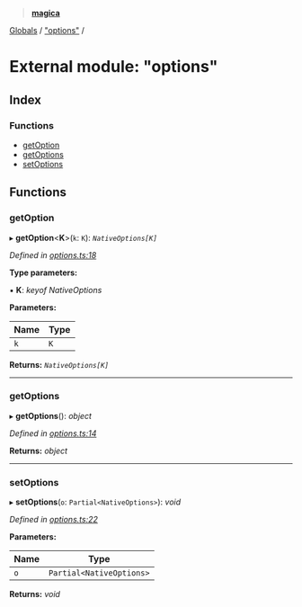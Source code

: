 > **[magica](../README.md)**

[Globals](../README.md) / ["options"](_options_.md) /

# External module: "options"

## Index

### Functions

* [getOption](_options_.md#getoption)
* [getOptions](_options_.md#getoptions)
* [setOptions](_options_.md#setoptions)

## Functions

###  getOption

▸ **getOption**<**K**>(`k`: `K`): *`NativeOptions[K]`*

*Defined in [options.ts:18](https://github.com/cancerberoSgx/magica/blob/0188ba1/src/options.ts#L18)*

**Type parameters:**

▪ **K**: *keyof NativeOptions*

**Parameters:**

Name | Type |
------ | ------ |
`k` | `K` |

**Returns:** *`NativeOptions[K]`*

___

###  getOptions

▸ **getOptions**(): *object*

*Defined in [options.ts:14](https://github.com/cancerberoSgx/magica/blob/0188ba1/src/options.ts#L14)*

**Returns:** *object*

___

###  setOptions

▸ **setOptions**(`o`: `Partial<NativeOptions>`): *void*

*Defined in [options.ts:22](https://github.com/cancerberoSgx/magica/blob/0188ba1/src/options.ts#L22)*

**Parameters:**

Name | Type |
------ | ------ |
`o` | `Partial<NativeOptions>` |

**Returns:** *void*